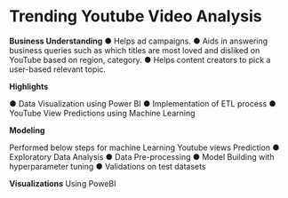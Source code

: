 # Trending Youtube Video Analysis

**Business Understanding**
● Helps ad campaigns.
● Aids in answering business queries such as which titles are most loved and disliked on YouTube based on region, category.
● Helps content creators to pick a user-based relevant topic.

**Highlights**

● Data Visualization using Power BI
● Implementation of ETL process
● YouTube View Predictions using Machine Learning

**Modeling**

Performed below steps for machine Learning Youtube views Prediction
● Exploratory Data Analysis
● Data Pre-processing
● Model Building with hyperparameter tuning
● Validations on test datasets

**Visualizations** 
Using PoweBI
